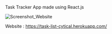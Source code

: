 Task Tracker App made using React.js

![Screenshot_Website](https://user-images.githubusercontent.com/65214402/172109582-053a67b6-de49-4ba0-9c01-c52ee6fed9d7.png)

Website : https://task-list-cytical.herokuapp.com/

